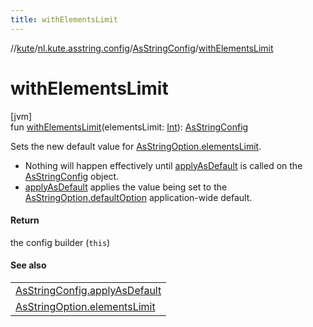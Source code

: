 ```yaml
---
title: withElementsLimit
---
```

//[kute](../../../index.html)/[nl.kute.asstring.config](../index.html)/[AsStringConfig](index.html)/[withElementsLimit](with-elements-limit.html)



# withElementsLimit



[jvm]\
fun [withElementsLimit](with-elements-limit.html)(elementsLimit: [Int](https://kotlinlang.org/api/latest/jvm/stdlib/kotlin/-int/index.html)): [AsStringConfig](index.html)



Sets the new default value for [AsStringOption.elementsLimit](../../nl.kute.asstring.annotation.option/-as-string-option/elements-limit.html).



- 
   Nothing will happen effectively until [applyAsDefault](apply-as-default.html) is called on the [AsStringConfig](index.html) object.
- 
   [applyAsDefault](apply-as-default.html) applies the value being set to the [AsStringOption.defaultOption](../../nl.kute.asstring.annotation.option/-as-string-option/-default-option/default-option.html) application-wide default.




#### Return



the config builder (`this`)



#### See also


| |
|---|
| [AsStringConfig.applyAsDefault](apply-as-default.html) |
| [AsStringOption.elementsLimit](../../nl.kute.asstring.annotation.option/-as-string-option/elements-limit.html) |



